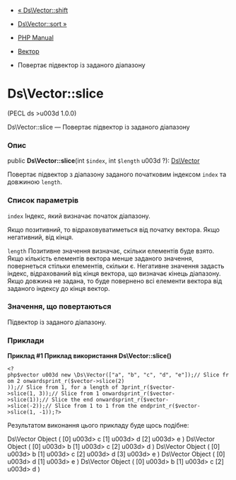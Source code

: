 - [« Ds\Vector::shift](ds-vector.shift.md)
- [Ds\Vector::sort »](ds-vector.sort.md)

- [PHP Manual](index.md)
- [Вектор](class.ds-vector.md)
- Повертає підвектор із заданого діапазону

# Ds\Vector::slice

(PECL ds \>u003d 1.0.0)

Ds\Vector::slice — Повертає підвектор із заданого діапазону

### Опис

public **Ds\Vector::slice**(int `$index`, int `$length` u003d ?):
[Ds\Vector](class.ds-vector.md)

Повертає підвектор з діапазону заданого початковим індексом `index` та
довжиною `length`.

### Список параметрів

`index`
Індекс, який визначає початок діапазону.

Якщо позитивний, то відраховуватиметься від початку вектора. Якщо
негативний, від кінця.

`length`
Позитивне значення визначає, скільки елементів буде взято. Якщо
кількість елементів вектора менше заданого значення, повернеться стільки
елементів, скільки є. Негативне значення задасть індекс,
відрахований від кінця вектора, що визначає кінець діапазону. Якщо довжина
не задана, то буде повернено всі елементи вектора від заданого індексу
до кінця вектор.

### Значення, що повертаються

Підвектор із заданого діапазону.

### Приклади

**Приклад #1 Приклад використання **Ds\Vector::slice()****

` <?php$vector u003d new \Ds\Vector(["a", "b", "c", "d", "e"]);// Slice from 2 onwardsprint_r($vector->slice(2) ));// Slice from 1, for a length of 3print_r($vector->slice(1, 3));// Slice from 1 onwardsprint_r($vector->slice(1));// Slice the end onwardsprint_r($vector->slice(-2));// Slice from 1 to 1 from the endprint_r($vector->slice(1, -1));?> `

Результатом виконання цього прикладу буде щось подібне:

Ds\Vector Object
(
[0] u003d> c
[1] u003d> d
[2] u003d> e
)
Ds\Vector Object
(
[0] u003d> b
[1] u003d> c
[2] u003d> d
)
Ds\Vector Object
(
[0] u003d> b
[1] u003d> c
[2] u003d> d
[3] u003d> e
)
Ds\Vector Object
(
[0] u003d> d
[1] u003d> e
)
Ds\Vector Object
(
[0] u003d> b
[1] u003d> c
[2] u003d> d
)
